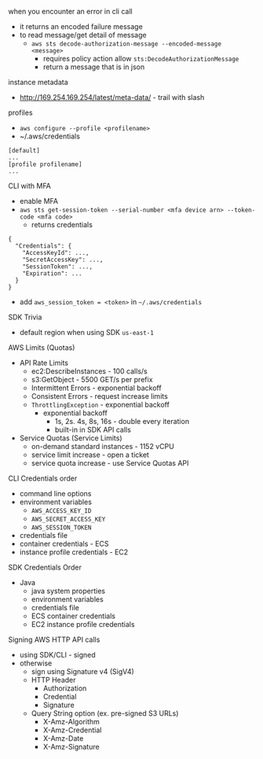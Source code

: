 when you encounter an error in cli call
- it returns an encoded failure message
- to read message/get detail of message
  - `aws sts decode-authorization-message --encoded-message <message>`
    - requires policy action allow `sts:DecodeAuthorizationMessage`
    - return a message that is in json

instance metadata
- http://169.254.169.254/latest/meta-data/ - trail with slash

profiles
- `aws configure --profile <profilename>`
- ~/.aws/credentials
```
[default]
...
[profile profilename]
...
```

CLI with MFA
- enable MFA
- `aws sts get-session-token --serial-number <mfa device arn> --token-code <mfa code>`
  - returns credentials
```
{
  "Credentials": {
    "AccessKeyId": ...,
    "SecretAccessKey": ...,
    "SessionToken": ...,
    "Expiration": ...
  }
}
```
- add `aws_session_token = <token>` in `~/.aws/credentials`

SDK Trivia
- default region when using SDK `us-east-1`

AWS Limits (Quotas)
- API Rate Limits
  - ec2:DescribeInstances - 100 calls/s
  - s3:GetObject - 5500 GET/s per prefix
  - Intermittent Errors - exponential backoff
  - Consistent Errors - request increase limits
  - `ThrottlingException` - exponential backoff
    - exponential backoff
      - 1s, 2s. 4s, 8s, 16s - double every iteration
      - built-in in SDK API calls
- Service Quotas (Service Limits)
  - on-demand standard instances - 1152 vCPU
  - service limit increase - open a ticket
  - service quota increase - use Service Quotas API

CLI Credentials order
- command line options
- environment variables
  - `AWS_ACCESS_KEY_ID`
  - `AWS_SECRET_ACCESS_KEY`
  - `AWS_SESSION_TOKEN`
- credentials file
- container credentials - ECS
- instance profile credentials - EC2

SDK Credentials Order
- Java
  - java system properties
  - environment variables
  - credentials file
  - ECS container credentials
  - EC2 instance profile credentials

Signing AWS HTTP API calls
- using SDK/CLI - signed
- otherwise
  - sign using Signature v4 (SigV4)
  - HTTP Header
    - Authorization
    - Credential
    - Signature
  - Query String option (ex. pre-signed S3 URLs)
    - X-Amz-Algorithm
    - X-Amz-Credential
    - X-Amz-Date
    - X-Amz-Signature